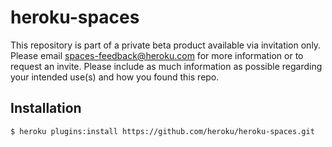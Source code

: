 # heroku-spaces

This repository is part of a private beta product available via invitation only. Please email spaces-feedback@heroku.com for more information or to request an invite. Please include as much information as possible regarding your intended use(s) and how you found this repo.

## Installation

    $ heroku plugins:install https://github.com/heroku/heroku-spaces.git
